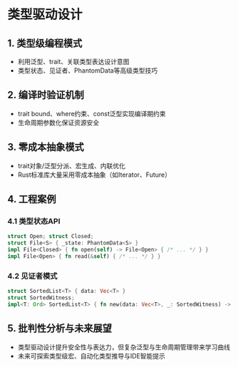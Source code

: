 # 类型驱动设计

## 1. 类型级编程模式

- 利用泛型、trait、关联类型表达设计意图
- 类型状态、见证者、PhantomData等高级类型技巧

## 2. 编译时验证机制

- trait bound、where约束、const泛型实现编译期约束
- 生命周期参数化保证资源安全

## 3. 零成本抽象模式

- trait对象/泛型分派、宏生成、内联优化
- Rust标准库大量采用零成本抽象（如Iterator、Future）

## 4. 工程案例

### 4.1 类型状态API

```rust
struct Open; struct Closed;
struct File<S> { _state: PhantomData<S> }
impl File<Closed> { fn open(self) -> File<Open> { /* ... */ } }
impl File<Open> { fn read(&self) { /* ... */ } }
```

### 4.2 见证者模式

```rust
struct SortedList<T> { data: Vec<T> }
struct SortedWitness;
impl<T: Ord> SortedList<T> { fn new(data: Vec<T>, _: SortedWitness) -> Self { /* ... */ } }
```

## 5. 批判性分析与未来展望

- 类型驱动设计提升安全性与表达力，但复杂泛型与生命周期管理带来学习曲线
- 未来可探索类型级宏、自动化类型推导与IDE智能提示
